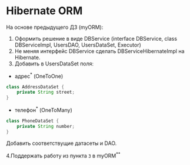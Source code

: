 # Hibernate ORM

На основе предыдущего ДЗ (myORM):

1. Оформить решение в виде DBService (interface DBService, class DBServiceImpl, UsersDAO, UsersDataSet, Executor)
2. Не меняя интерфейс DBService сделать DBServiceHibernateImpl на Hibernate.
3. Добавить в UsersDataSet поля:

  * адрес<sup>*</sup> (OneToOne)
  
```java
class AddressDataSet {
    private String street;
}
```

  * телефон<sup>*</sup> (OneToMany)
  
```java
class PhoneDataSet {
    private String number;
}
```

Добавить соответствущие датасеты и DAO.
  
4.Поддержать работу из пункта `3` в myORM<sup>**</sup>
